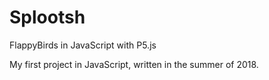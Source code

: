 # Splootsh
FlappyBirds in JavaScript with P5.js

My first project in JavaScript, written in the summer of 2018.
